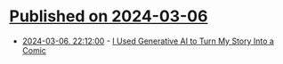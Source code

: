 # [Published on 2024-03-06](index.md)

* [2024-03-06, 22:12:00](https://soylentnews.org/article.pl?sid=24/03/06/0256234&from=rss) - [I Used Generative AI to Turn My Story Into a Comic](https://soylentnews.org/article.pl?sid=24/03/06/0256234&from=rss)
